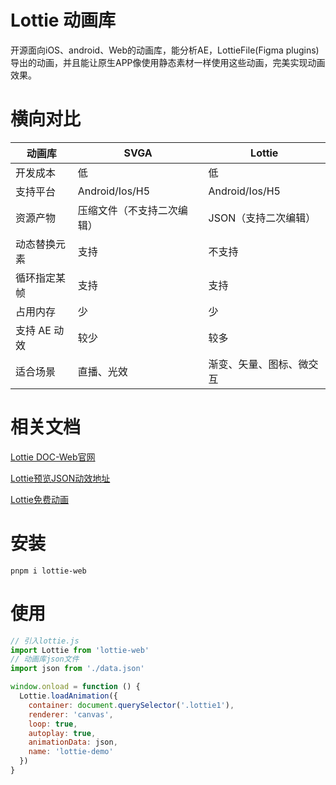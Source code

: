 <h1>Lottie 动画库</h1>

开源面向iOS、android、Web的动画库，能分析AE，LottieFile(Figma plugins)导出的动画，并且能让原生APP像使用静态素材一样使用这些动画，完美实现动画效果。

# 横向对比

| 动画库 | SVGA | Lottie |
| -------------------- | -------------------- | -------------------- |
| 开发成本 | 低 | 低 |
| 支持平台 | Android/Ios/H5 | Android/Ios/H5 |
| 资源产物 | 压缩文件（不支持二次编辑） | JSON（支持二次编辑） |
| 动态替换元素 | 支持 | 不支持 |
| 循环指定某帧 | 支持 | 支持 |
| 占用内存 | 少 | 少 |
| 支持 AE 动效 | 较少 | 较多 |
| 适合场景 | 直播、光效 | 渐变、矢量、图标、微交互 |

# 相关文档

[Lottie DOC-Web官网](https://airbnb.io/lottie/#/web)

[Lottie预览JSON动效地址](https://lottiefiles.com/preview)

[Lottie免费动画](https://lottiefiles.com/featured)

# 安装

```shell
pnpm i lottie-web

```

# 使用

```js
// 引入lottie.js
import Lottie from 'lottie-web'
// 动画库json文件
import json from './data.json'

window.onload = function () {
  Lottie.loadAnimation({
    container: document.querySelector('.lottie1'),
    renderer: 'canvas',
    loop: true,
    autoplay: true,
    animationData: json,
    name: 'lottie-demo'
  })
}

```
